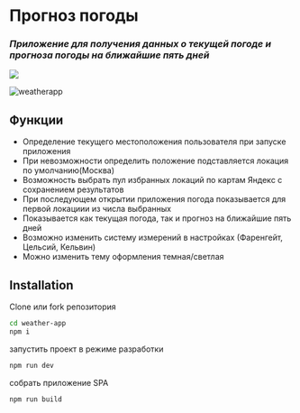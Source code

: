# Прогноз погоды

### _Приложение для получения данных о текущей погоде и прогноза погоды на ближайшие пять дней_

[![](https://weather.webfldev.ru/favicon-32x32.png)](https://weather.webfldev.ru "Перейти на сайт")

![weatherapp](https://user-images.githubusercontent.com/41166090/230281906-956f9272-ad44-49bb-a2eb-59afc48abc6b.gif)

## Функции

- Определение текущего местоположения пользователя при запуске приложения
- При невозможности определить положение подставляется локация по умолчанию(Москва)
- Возможность выбрать пул избранных локаций по картам Яндекс с сохранением результатов
- При последующем открытии приложения погода показывается для первой локациии из числа выбранных
- Показывается как текущая погода, так и прогноз на ближайшие пять дней
- Возможно изменить систему измерений в настройках (Фаренгейт, Цельсий, Кельвин)
- Можно изменить тему оформления темная/светлая

## Installation

Clone или fork репозитория

```sh
cd weather-app
npm i
```

запустить проект в режиме разработки

```sh
npm run dev
```

собрать приложение SPA

```sh
npm run build
```
